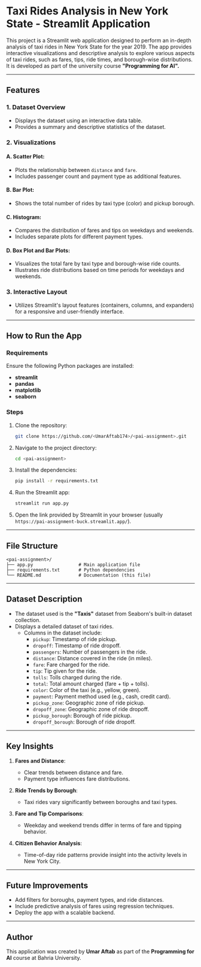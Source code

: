 # Taxi Rides Analysis in New York State - Streamlit Application

This project is a Streamlit web application designed to perform an in-depth analysis of taxi rides in New York State for the year 2019. The app provides interactive visualizations and descriptive analysis to explore various aspects of taxi rides, such as fares, tips, ride times, and borough-wise distributions. It is developed as part of the university course **"Programming for AI".**

---

## Features

### 1. Dataset Overview
- Displays the dataset using an interactive data table.
- Provides a summary and descriptive statistics of the dataset.

### 2. Visualizations

#### A. **Scatter Plot**: 
- Plots the relationship between `distance` and `fare`.
- Includes passenger count and payment type as additional features.

#### B. **Bar Plot**: 
- Shows the total number of rides by taxi type (color) and pickup borough.

#### C. **Histogram**:
- Compares the distribution of fares and tips on weekdays and weekends.
- Includes separate plots for different payment types.

#### D. **Box Plot and Bar Plots**:
- Visualizes the total fare by taxi type and borough-wise ride counts.
- Illustrates ride distributions based on time periods for weekdays and weekends.

### 3. Interactive Layout
- Utilizes Streamlit's layout features (containers, columns, and expanders) for a responsive and user-friendly interface.

---

## How to Run the App

### Requirements
Ensure the following Python packages are installed:
- **streamlit**
- **pandas**
- **matplotlib**
- **seaborn**

### Steps
1. Clone the repository:
   ```bash
   git clone https://github.com/<UmarAftab174>/<pai-assignment>.git
   ```

2. Navigate to the project directory:
   ```bash
   cd <pai-assignment>
   ```

3. Install the dependencies:
   ```bash
   pip install -r requirements.txt
   ```

4. Run the Streamlit app:
   ```bash
   streamlit run app.py
   ```

5. Open the link provided by Streamlit in your browser (usually `https://pai-assignment-buck.streamlit.app/`).

---

## File Structure

```plaintext
<pai-assignment>/
├── app.py                 # Main application file
├── requirements.txt       # Python dependencies
└── README.md              # Documentation (this file)
```

---

## Dataset Description
- The dataset used is the **"Taxis"** dataset from Seaborn's built-in dataset collection.
- Displays a detailed dataset of taxi rides.
   - Columns in the dataset include:
     - `pickup`: Timestamp of ride pickup.
     - `dropoff`: Timestamp of ride dropoff.
     - `passengers`: Number of passengers in the ride.
     - `distance`: Distance covered in the ride (in miles).
     - `fare`: Fare charged for the ride.
     - `tip`: Tip given for the ride.
     - `tolls`: Tolls charged during the ride.
     - `total`: Total amount charged (fare + tip + tolls).
     - `color`: Color of the taxi (e.g., yellow, green).
     - `payment`: Payment method used (e.g., cash, credit card).
     - `pickup_zone`: Geographic zone of ride pickup.
     - `dropoff_zone`: Geographic zone of ride dropoff.
     - `pickup_borough`: Borough of ride pickup.
     - `dropoff_borough`: Borough of ride dropoff.

---

## Key Insights
1. **Fares and Distance**:
   - Clear trends between distance and fare.
   - Payment type influences fare distributions.

2. **Ride Trends by Borough**:
   - Taxi rides vary significantly between boroughs and taxi types.

3. **Fare and Tip Comparisons**:
   - Weekday and weekend trends differ in terms of fare and tipping behavior.

4. **Citizen Behavior Analysis**:
   - Time-of-day ride patterns provide insight into the activity levels in New York City.

---

## Future Improvements
- Add filters for boroughs, payment types, and ride distances.
- Include predictive analysis of fares using regression techniques.
- Deploy the app with a scalable backend.

---

## Author
This application was created by **Umar Aftab** as part of the **Programming for AI** course at Bahria University.
